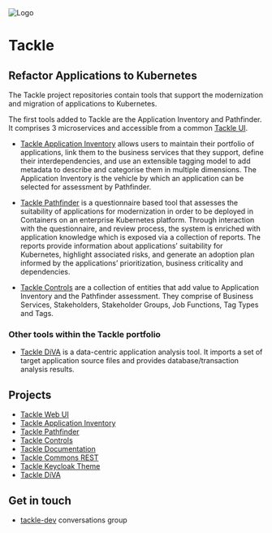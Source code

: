 <img src="https://raw.githubusercontent.com/konveyor/community/main/brand/logo/konveyor-logo-tackle.svg" alt="Logo"/>

# Tackle

## Refactor Applications to Kubernetes

The Tackle project repositories contain tools that support the modernization and migration of applications to Kubernetes.  

The first tools added to Tackle are the Application Inventory and Pathfinder.  
It comprises 3 microservices and accessible from a common [Tackle UI](https://github.com/konveyor/tackle-ui/).  

* [Tackle Application Inventory](https://github.com/konveyor/tackle-application-inventory) allows users to maintain their portfolio of applications, link them to the business services that they support, define their interdependencies, and use an extensible tagging model to add metadata to describe and categorise them in multiple dimensions. The Application Inventory is the vehicle by which an application can be selected for assessment by Pathfinder.  

* [Tackle Pathfinder](https://github.com/konveyor/tackle-pathfinder) is a questionnaire based tool that assesses the suitability of applications for modernization in order to be deployed in Containers on an enterprise Kubernetes platform. Through interaction with the questionnaire, and review process, the system is enriched with application knowledge which is exposed via a collection of reports. The reports provide information about applications’ suitability for Kubernetes, highlight associated risks, and generate an adoption plan informed by the applications’ prioritization, business criticality and dependencies.  

* [Tackle Controls](https://github.com/konveyor/tackle-controls) are a collection of entities that add value to Application Inventory and the Pathfinder assessment. They comprise of Business Services, Stakeholders, Stakeholder Groups, Job Functions, Tag Types and Tags.  

### Other tools within the Tackle portfolio

* [Tackle DiVA](https://github.com/konveyor/tackle-diva) is a data-centric application analysis tool. It imports a set of target application source files and provides database/transaction analysis results.

## Projects

* [Tackle Web UI](https://github.com/konveyor/tackle-ui)
* [Tackle Application Inventory](https://github.com/konveyor/tackle-application-inventory)
* [Tackle Pathfinder](https://github.com/konveyor/tackle-pathfinder)
* [Tackle Controls](https://github.com/konveyor/tackle-controls)
* [Tackle Documentation](https://github.com/konveyor/tackle-documentation)
* [Tackle Commons REST](https://github.com/konveyor/tackle-commons-rest)
* [Tackle Keycloak Theme](https://github.com/konveyor/tackle-keycloak-theme)
* [Tackle DiVA](https://github.com/konveyor/tackle-diva)

## Get in touch

* [tackle-dev](https://groups.google.com/g/tackle-dev) conversations group
